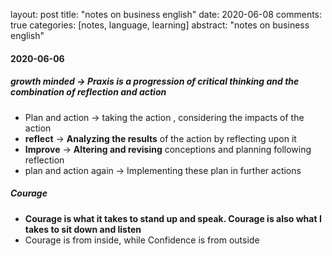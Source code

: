 layout: post
title: "notes on business english"
date: 2020-06-08
comments: true
categories: [notes, language, learning]
abstract: "notes on business english"


#### 2020-06-06  

##### growth minded -> Praxis is a progression of critical thinking and the combination of **reflection and action**    
* Plan and action -> taking the action , considering the impacts of the action   
* **reflect** ->  **Analyzing the results** of the action by reflecting upon it   
* **Improve** -> **Altering and revising** conceptions and planning following reflection    
* plan and action again -> Implementing these plan in further actions  

##### Courage  
* **Courage is what it takes to stand up and speak. Courage is also what I takes to sit down and listen**    
* Courage is from inside, while Confidence is from outside  